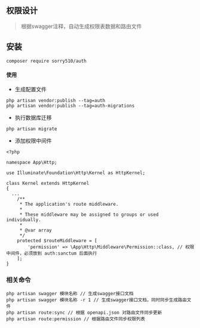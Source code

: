 ## 权限设计
>根据swagger注释，自动生成权限表数据和路由文件

## 安装

```
composer require sorry510/auth
```

#### 使用

- 生成配置文件

```
php artisan vendor:publish --tag=auth
php artisan vendor:publish --tag=auth-migrations
```

- 执行数据库迁移

```
php artisan migrate
```

- 添加权限中间件

```
<?php

namespace App\Http;

use Illuminate\Foundation\Http\Kernel as HttpKernel;

class Kernel extends HttpKernel
{
  ...
    /**
     * The application's route middleware.
     *
     * These middleware may be assigned to groups or used individually.
     *
     * @var array
     */
    protected $routeMiddleware = [
        'permission' => \App\Http\Middleware\Permission::class, // 权限中间件，必须放到 auth:sanctum 后面执行
    ];
}
```

### 相关命令

```
php artisan swagger 模块名称 // 生成swagger接口文档
php artisan swagger 模块名称 -r 1 // 生成swagger接口文档，同时同步生成路由文件
php artisan route:sync // 根据 openapi.json 对路由文件同步更新
php artisan route:permission // 根据路由文件同步权限列表
```